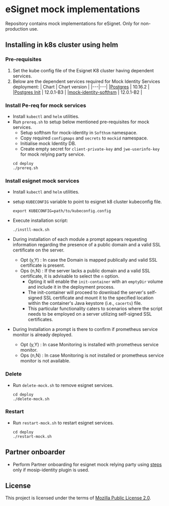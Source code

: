 # eSignet mock implementations
Repository contains mock implementations for eSignet. Only for non-production use.

## Installing in k8s cluster using helm
### Pre-requisites
1. Set the kube config file of the Esignet K8 cluster having dependent services.
1. Below are the dependent services required for Mock Identity Services deployment:
   | Chart | Chart version |
   |---|---|
   |[Postgres](https://github.com/mosip/mosip-infra/tree/v1.2.0.1-B3/deployment/v3/external/postgres) | 10.16.2 |
   |[Postgres Init](https://github.com/mosip/mosip-infra/tree/v1.2.0.1-B3/deployment/v3/external/postgres) | 12.0.1-B3 |
   |[mock-identity-softhsm](https://github.com/mosip/esignet/blob/v1.0.0/helm/install-all.sh) | 12.0.1-B2 |

### Install Pe-req for mock services
* Install `kubectl` and `helm` utilities.
* Run `prereq.sh` to setup below mentioned pre-requisites for mock services.
  * Setup softhsm for mock-identity in `Softhsm` namespace.
  * Copy required `configmaps` and `secrets` to `mockid` namespace.
  * Initialise mock Identity DB. 
  * Create empty secret for `client-private-key` and `jwe-userinfo-key` for mock relying party service.
  ```
  cd deploy
  ./prereq.sh
  ```
### Install esignet mock services
* Install `kubectl` and `helm` utilities.
* setup `KUBECONFIG` variable to point to esignet k8 cluster kubeconfig file.
  ```
  export KUBECONFIG=path/to/kubeconfig.config
  ```

* Execute installation script:
  ```
  ./instll-mock.sh
  ```
* During installation of each module a prompt appears requesting information regarding the presence of a public domain and a valid SSL certificate on the server. 
  * Opt (y,Y) : In case the Domain is mapped publically and valid SSL certificate is present.
  * Ops (n,N) : If the server lacks a public domain and a valid SSL certificate, it is advisable to select the `n` option.
    * Opting it will enable the `init-container` with an `emptyDir` volume and include it in the deployment process.
    * The init-container will proceed to download the server's self-signed SSL certificate and mount it to the specified location within the container's Java keystore (i.e., `cacerts`) file.
    * This particular functionality caters to scenarios where the script needs to be employed on a server utilizing self-signed SSL certificates.
* During Installation a prompt is there to confirm if prometheus service monitor is already deployed.
  * Opt (y,Y) : In case Monitoring is installed with prometheus service monitor.
  * Ops (n,N) : In case Monitoring is not installed or prometheus service monitor is not available.

### Delete
* Run `delete-mock.sh` to remove esignet services.
  ```
  cd deploy
  ./delete-mock.sh
  ```

### Restart
* Run `restart-mock.sh` to restart esignet services.
  ```
  cd deploy
  ./restart-mock.sh
  ```

## Partner onboarder
* Perform Partner onboarding for esignet mock relying party using [steps](partner-onboarder/README.md) only if mosip-identity plugin is used.

## License
This project is licensed under the terms of [Mozilla Public License 2.0](LICENSE).
